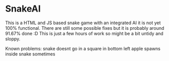 # SnakeAI
This is a HTML and JS based snake game with an integrated AI it is not yet 100% functional.
There are still some possible fixes but it is probably around 91.67% done :D
This is just a few hours of work so might be a bit untidy and sloppy.

Known problems:
snake doesnt go in a square in bottom left
apple spawns inside snake sometimes
